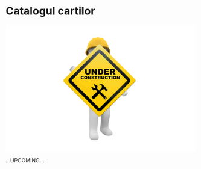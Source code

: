 <!-- #NOTE

    * page dedicated for books catalog

    * for Jinja fields proccesable @ server-side use `{% raw %}` construction to remain in resulted HTML afer 1st compilation with mkdocs

 -->


# Catalogul cartilor

![wip page](../pictures/under_maintenance.png)

...UPCOMING...


<!-- #TODO

* table with all books
* hidden col with book ID
* Read Upd Del opers on each line
* global NEW book button

* for opers use small icons (from material library) with link text, NOT BUTTONS as could have ugly appearance

-->
